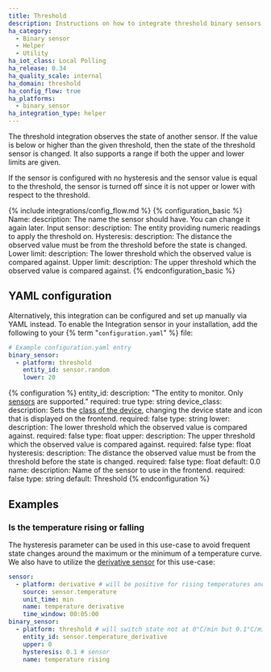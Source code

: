 ```yaml
---
title: Threshold
description: Instructions on how to integrate threshold binary sensors into Home Assistant.
ha_category:
  - Binary sensor
  - Helper
  - Utility
ha_iot_class: Local Polling
ha_release: 0.34
ha_quality_scale: internal
ha_domain: threshold
ha_config_flow: true
ha_platforms:
  - binary_sensor
ha_integration_type: helper
---
```


The threshold integration observes the state of another sensor. If the value is below or higher than the given threshold, then the state of the threshold sensor is changed. It also supports a range if both the upper and lower limits are given.

If the sensor is configured with no hysteresis and the sensor value is equal to the threshold, the sensor is turned off since it is not upper or lower with respect to the threshold.

{% include integrations/config_flow.md %}
{% configuration_basic %}
Name:
  description: The name the sensor should have. You can change it again later.
Input sensor:
  description: The entity providing numeric readings to apply the threshold on.
Hysteresis:
  description: The distance the observed value must be from the threshold before the state is changed.
Lower limit:
  description: The lower threshold which the observed value is compared against.
Upper limit:
  description: The upper threshold which the observed value is compared against.
{% endconfiguration_basic %}

## YAML configuration

Alternatively, this integration can be configured and set up manually via YAML
instead. To enable the Integration sensor in your installation, add the
following to your {% term "`configuration.yaml`" %} file:

```yaml
# Example configuration.yaml entry
binary_sensor:
  - platform: threshold
    entity_id: sensor.random
    lower: 20
```

{% configuration %}
entity_id:
  description: "The entity to monitor. Only [sensors](/integrations/sensor/) are supported."
  required: true
  type: string
device_class:
  description: Sets the [class of the device](/integrations/binary_sensor/#device-class), changing the device state and icon that is displayed on the frontend.
  required: false
  type: string
lower:
  description: The lower threshold which the observed value is compared against.
  required: false
  type: float
upper:
  description: The upper threshold which the observed value is compared against.
  required: false
  type: float
hysteresis:
  description: The distance the observed value must be from the threshold before the state is changed.
  required: false
  type: float
  default: 0.0
name:
  description:  Name of the sensor to use in the frontend.
  required: false
  type: string
  default: Threshold
{% endconfiguration %}

## Examples

### Is the temperature rising or falling

The hysteresis parameter can be used in this use-case to avoid frequent state changes around the maximum or the minimum of a temperature curve. We also have to utilize the [derivative sensor](/integrations/derivative/) for this use-case:

```yaml
sensor:  
  - platform: derivative # will be positive for rising temperatures and negative for falling temperatures
    source: sensor.temperature
    unit_time: min
    name: temperature derivative
    time_window: 00:05:00
binary_sensor:
  - platform: threshold # will switch state not at 0°C/min but 0.1°C/min or -0.1°C/min depending on the current state of the sensor, respectively
    entity_id: sensor.temperature_derivative
    upper: 0
    hysteresis: 0.1 # sensor 
    name: temperature rising
```

